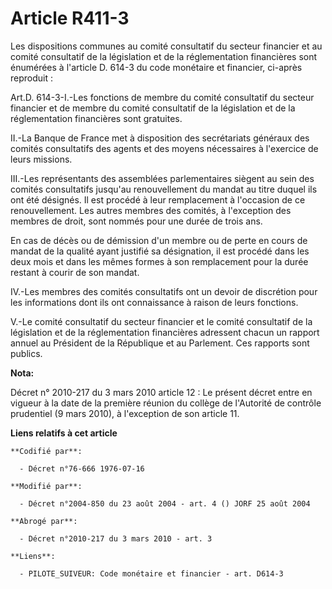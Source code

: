 # Article R411-3

Les dispositions communes au comité consultatif du secteur financier et au comité consultatif de la législation et de la
réglementation financières sont énumérées à l'article D. 614-3 du code monétaire et financier, ci-après reproduit : 

Art.D. 614-3-I.-Les fonctions de membre du comité consultatif du secteur financier et de membre du comité consultatif de la
législation et de la réglementation financières sont gratuites. 

II.-La Banque de France met à disposition des secrétariats généraux des comités consultatifs des agents et des moyens
nécessaires à l'exercice de leurs missions. 

III.-Les représentants des assemblées parlementaires siègent au sein des comités consultatifs jusqu'au renouvellement du
mandat au titre duquel ils ont été désignés. Il est procédé à leur remplacement à l'occasion de ce renouvellement. Les autres
membres des comités, à l'exception des membres de droit, sont nommés pour une durée de trois ans. 

En cas de décès ou de démission d'un membre ou de perte en cours de mandat de la qualité ayant justifié sa désignation, il
est procédé dans les deux mois et dans les mêmes formes à son remplacement pour la durée restant à courir de son mandat. 

IV.-Les membres des comités consultatifs ont un devoir de discrétion pour les informations dont ils ont connaissance à raison
de leurs fonctions.

V.-Le comité consultatif du secteur financier et le comité consultatif de la législation et de la réglementation financières
adressent chacun un rapport annuel au Président de la République et au Parlement. Ces rapports sont publics.

**Nota:**

Décret n° 2010-217 du 3 mars 2010 article 12 : Le présent décret entre en vigueur à la date de la première réunion du collège
de l'Autorité de contrôle prudentiel (9 mars 2010), à l'exception de son article 11.

**Liens relatifs à cet article**

	**Codifié par**:

	  - Décret n°76-666 1976-07-16

	**Modifié par**:

	  - Décret n°2004-850 du 23 août 2004 - art. 4 () JORF 25 août 2004

	**Abrogé par**:

	  - Décret n°2010-217 du 3 mars 2010 - art. 3

	**Liens**:

	  - PILOTE_SUIVEUR: Code monétaire et financier - art. D614-3
